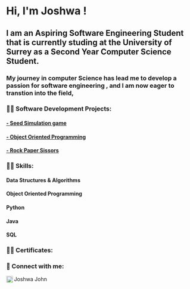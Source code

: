 <h1>Hi, I'm Joshwa !  </h1>


<h2>
  I am an Aspiring Software Engineering Student that is currently studing at the University of Surrey as a Second Year Computer Science Student. 
</h2>


<h3> My journey in computer Science has lead me to develop a passion for software engineering ,
  and I am now eager to transtion into the field, </h3>
<h3>👨‍💻 Software Development Projects:</h3>
<h4>  <a href = "https://github.com/joshwaj1155-source/Seed-Simulation-Game-" > - Seed Simulation game </a></h4>

<h4>  <a href = "https://github.com/joshwaj1155-source/Object-Oriented-Programming-" > - Object Oriented Programming  </a></h4>

<h4>  <a href = "https://github.com/joshwaj1155-source/Rock-paper-Scissors" > - Rock Paper Sissors </a></h4>

<h3>👨‍💻 Skills:</h3>

<h4>Data Structures & Algorithms </h4> <b>
<h4>Object Oriented Programming  </h4>
<h4>Python </h4>
<h4>Java</h4>
<h4> SQL </h4>
  
</b>
<h3>👨‍💻 Certificates:</h3>



       


<h3> 🤳 Connect with me:</h3>

[<img align="left" alt="JoshMadakor | LinkedIn" width="18px" src="https://cdn.jsdelivr.net/npm/simple-icons@v3/icons/linkedin.svg" />][linkedin]


[linkedin]: https://www.linkedin.com/in/joshwa-john-b02a042a3/
Joshwa John


